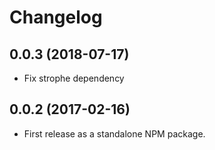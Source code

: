 # Changelog

## 0.0.3 (2018-07-17)
- Fix strophe dependency

## 0.0.2 (2017-02-16)

- First release as a standalone NPM package.
